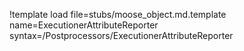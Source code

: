 !template load file=stubs/moose_object.md.template name=ExecutionerAttributeReporter syntax=/Postprocessors/ExecutionerAttributeReporter